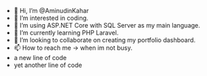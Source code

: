 - 👋 Hi, I’m @AminudinKahar
- 👀 I’m interested in coding.
- 🌱 I’m using ASP.NET Core with SQL Server as my main language.
- 🌱 I’m currently learning PHP Laravel.
- 💞️ I’m looking to collaborate on creating my portfolio dashboard.
- 📫 How to reach me -> when im not busy.
- a new line of code
- yet another line of code

<!---
AminudinKahar/AminudinKahar is a ✨ special ✨ repository because its `README.md` (this file) appears on your GitHub profile.
You can click the Preview link to take a look at your changes.
--->
